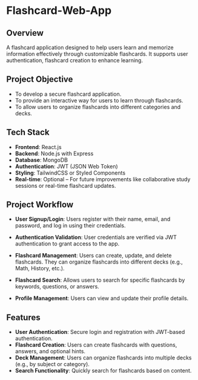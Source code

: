 # Flashcard-Web-App

## Overview
A flashcard application designed to help users learn and memorize information effectively through customizable flashcards. It supports user authentication, flashcard creation to enhance learning.

## Project Objective
- To develop a secure flashcard application.
- To provide an interactive way for users to learn through flashcards.
- To allow users to organize flashcards into different categories and decks.

## Tech Stack
- **Frontend**: React.js
- **Backend**: Node.js with Express
- **Database**: MongoDB
- **Authentication**: JWT (JSON Web Token)
- **Styling**: TailwindCSS or Styled Components
- **Real-time**: Optional – For future improvements like collaborative study sessions or real-time flashcard updates.

## Project Workflow

- **User Signup/Login**: Users register with their name, email, and password, and log in using their credentials.
  
- **Authentication Validation**: User credentials are verified via JWT authentication to grant access to the app.
  
- **Flashcard Management**: Users can create, update, and delete flashcards. They can organize flashcards into different decks (e.g., Math, History, etc.).

- **Flashcard Search**: Allows users to search for specific flashcards by keywords, questions, or answers.

- **Profile Management**: Users can view and update their profile details.

## Features

- **User Authentication**: Secure login and registration with JWT-based authentication.
- **Flashcard Creation**: Users can create flashcards with questions, answers, and optional hints.
- **Deck Management**: Users can organize flashcards into multiple decks (e.g., by subject or category).
- **Search Functionality**: Quickly search for flashcards based on content.
